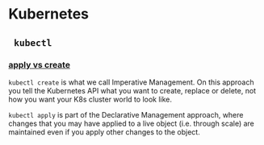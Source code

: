 # Kubernetes

## ` kubectl`

### [apply vs create](https://stackoverflow.com/questions/47369351/kubectl-apply-vs-kubectl-create)

`kubectl create` is what we call Imperative Management. On this approach you tell the Kubernetes API what you want to create, replace or delete, not how you want your K8s cluster world to look like.

`kubectl apply` is part of the Declarative Management approach, where changes that you may have applied to a live object (i.e. through scale) are maintained even if you apply other changes to the object.

